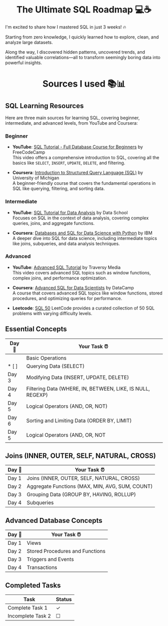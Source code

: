 <h1 align="center">The Ultimate SQL Roadmap 💻☕️ </h1>


I'm excited to share how I mastered SQL in just 3 weeks! 🔥

Starting from zero knowledge, I quickly learned how to explore, clean, and analyze large datasets. 

Along the way, I discovered hidden patterns, uncovered trends, and identified valuable correlations—all to transform seemingly boring data into powerful insights.


<h1 align="center">Sources I used 📚📊 </h1>

## SQL Learning Resources

Here are three main sources for learning SQL, covering beginner, intermediate, and advanced levels, from YouTube and Coursera:

### Beginner

- **YouTube**: [SQL Tutorial - Full Database Course for Beginners](https://www.youtube.com/watch?v=HXV3zeQKqGY) by FreeCodeCamp  
  This video offers a comprehensive introduction to SQL, covering all the basics like `SELECT`, `INSERT`, `UPDATE`, `DELETE`, and filtering.

- **Coursera**: [Introduction to Structured Query Language (SQL)](https://www.coursera.org/learn/intro-sql) by University of Michigan  
  A beginner-friendly course that covers the fundamental operations in SQL like querying, filtering, and sorting data.

### Intermediate

- **YouTube**: [SQL Tutorial for Data Analysis](https://www.youtube.com/watch?v=VFiG8tXoN2A) by Data School  
  Focuses on SQL in the context of data analysis, covering complex queries, joins, and aggregate functions.

- **Coursera**: [Databases and SQL for Data Science with Python](https://www.coursera.org/learn/sql-data-science) by IBM  
  A deeper dive into SQL for data science, including intermediate topics like joins, subqueries, and data analysis techniques.

### Advanced

- **YouTube**: [Advanced SQL Tutorial](https://www.youtube.com/watch?v=1uFY60CESlM) by Traversy Media  
  This video covers advanced SQL topics such as window functions, complex joins, and performance optimization.

- **Coursera**: [Advanced SQL for Data Scientists](https://www.coursera.org/projects/advanced-sql-for-data-scientists) by DataCamp  
  A course that covers advanced SQL topics like window functions, stored procedures, and optimizing queries for performance.
  
- **Leetcode**: [SQL 50](https://leetcode.com/studyplan/top-sql-50/) LeetCode provides a curated collection of 50 SQL problems with varying difficulty levels.



## Essential Concepts

|**Day :calendar:**|**Your Task :alarm_clock:**| 
|------|--------------------|
|| Basic Operations | 
|* [ ]| Querying Data (SELECT) | 
|Day 3| Modifying Data (INSERT, UPDATE, DELETE) | 
|Day 4| Filtering Data (WHERE, IN, BETWEEN, LIKE, IS NULL, REGEXP) | 
|Day 5| Logical Operators (AND, OR, NOT) | 
|Day 6| Sorting and Limiting Data (ORDER BY, LIMIT) | 
|Day 5| Logical Operators (AND, OR, NOT | 


## Joins (INNER, OUTER, SELF, NATURAL, CROSS)

|**Day :calendar:**|**Your Task :alarm_clock:**| 
|------|--------------------|
|Day 1| Joins (INNER, OUTER, SELF, NATURAL, CROSS) | 
|Day 2| Aggregate Functions (MAX, MIN, AVG, SUM, COUNT) | 
|Day 3| Grouping Data (GROUP BY, HAVING, ROLLUP) | 
|Day 4| Subqueries | 


## Advanced Database Concepts

|**Day :calendar:**|**Your Task :alarm_clock:**| 
|------|--------------------|
|Day 1| Views | 
|Day 2| Stored Procedures and Functions | 
|Day 3| Triggers and Events | 
|Day 4| Transactions | 
## Completed Tasks
| Task | Status |
|---|---|
| Complete Task 1 | <span class="checked">✓</span> |
| Incomplete Task 2 | <span class="unchecked">☐</span> |
